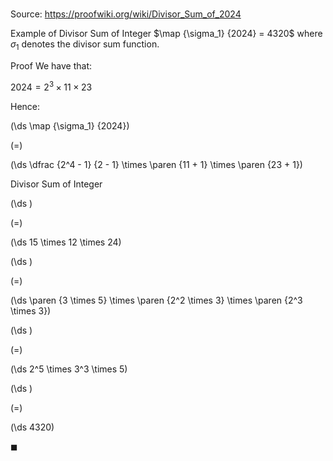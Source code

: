 # 

Source: https://proofwiki.org/wiki/Divisor_Sum_of_2024

Example of Divisor Sum of Integer
$\map {\sigma_1} {2024} = 4320$
where $\sigma_1$ denotes the divisor sum function.


Proof
We have that:

$2024 = 2^3 \times 11 \times 23$

Hence:














\(\ds \map {\sigma_1} {2024}\)

\(=\)







\(\ds \dfrac {2^4 - 1} {2 - 1} \times \paren {11 + 1} \times \paren {23 + 1}\)





Divisor Sum of Integer














\(\ds \)

\(=\)







\(\ds 15 \times 12 \times 24\)




















\(\ds \)

\(=\)







\(\ds \paren {3 \times 5} \times \paren {2^2 \times 3} \times \paren {2^3 \times 3}\)




















\(\ds \)

\(=\)







\(\ds 2^5 \times 3^3 \times 5\)




















\(\ds \)

\(=\)







\(\ds 4320\)









$\blacksquare$





